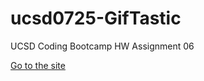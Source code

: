 # ucsd0725-GifTastic

UCSD Coding Bootcamp HW Assignment 06

[Go to the site](https://quells.github.io/ucsd0725-GifTastic/)
